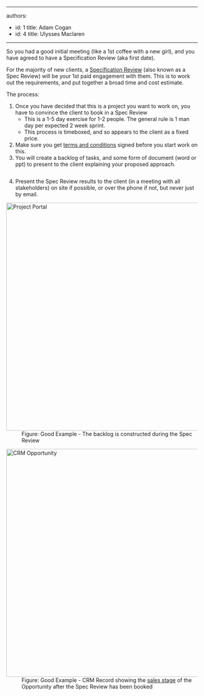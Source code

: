 

---
authors:
  - id: 1
    title: Adam Cogan
  - id: 4
    title: Ulysses Maclaren
---




<span class='intro'> <p>So you had a good initial meeting (like a 1st coffee with a new girl), and you have agreed to have a Specification Review (aka first date).</p> </span>

<p>For the majority of new clients, a <a href="/Management/RulestoBetterSpecificationReviews/Pages/SpecificationReview.aspx">Specification Review</a> (also known as a Spec Review) will be your 1st paid engagement with them. This is to work out the requirements, and put together a broad time and cost estimate.</p>
<p>The process&#58;</p>
<ol><li>Once you have decided that this is a project you want to work on, you have to convince the client to book in a Spec Review <ul><li>This is a 1-5 day exercise for 1-2 people. The general rule is 1 man day per expected 2 week sprint.</li>
<li>This process is timeboxed, and so appears to the client as a fixed price.</li></ul></li>
<li>Make sure you get <a href="http&#58;//www.ssw.com.au/ssw/standards/forms/ConsultingOrderTermsConditions.aspx">terms and conditions</a> signed before you start work on this.</li>
<li>You will create a backlog of tasks, and some form of document (word or ppt) to present to the client explaining your proposed approach.
<dl class="image">
<dt><img src="/Management/RulesToSuccessfulSalesAndAccountManagement/PublishingImages/ms-ppt-word-logos.jpg" alt="" /></dt>
</dl>
</li>
<li>Present the Spec Review results to the client (in a meeting with all stakeholders) on site if possible, or over the phone if not, but never just by email.</li></ol>
<dl class="goodImage"><dt><img alt="Project Portal" src="/Management/PublishingImages/ProductBacklog.jpg" style="width&#58;600px;" /> </dt>
<dd>Figure&#58; Good Example - The backlog is constructed during the Spec Review</dd></dl>
<dl class="goodImage"><dt><img alt="CRM Opportunity" src="/Management/PublishingImages/CRMOpportunitySalesStage.jpg" style="width&#58;600px;" /> </dt>
<dd>Figure&#58; Good Example - CRM Record showing the <a href="/Management/RulesToSuccessfulSalesAndAccountManagement/Pages/The-6-stages-in-the-Sales-Pipeline.aspx">sales stage</a> of the Opportunity after the Spec Review has been booked</dd></dl>



